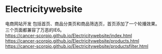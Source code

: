 # Electricitywebsite
电商网站开发
包括首页、商品分类页和商品筛选页，首页添加了一个轮播效果。三个页面都兼容了万恶的IE6。<br/>
https://cancer-scorpio.github.io/Electricitywebsite/index.html  <br/>
https://cancer-scorpio.github.io/Electricitywebsite/products.html  <br/>
https://cancer-scorpio.github.io/Electricitywebsite/productsfilter.html
